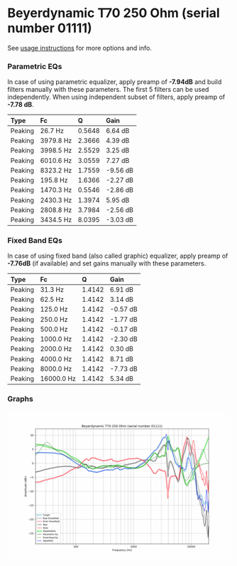 # Beyerdynamic T70 250 Ohm (serial number 01111)
See [usage instructions](https://github.com/jaakkopasanen/AutoEq#usage) for more options and info.

### Parametric EQs
In case of using parametric equalizer, apply preamp of **-7.94dB** and build filters manually
with these parameters. The first 5 filters can be used independently.
When using independent subset of filters, apply preamp of **-7.78 dB**.

| Type    | Fc        |      Q | Gain     |
|:--------|:----------|:-------|:---------|
| Peaking | 26.7 Hz   | 0.5648 | 6.64 dB  |
| Peaking | 3979.8 Hz | 2.3666 | 4.39 dB  |
| Peaking | 3998.5 Hz | 2.5529 | 3.25 dB  |
| Peaking | 6010.6 Hz | 3.0559 | 7.27 dB  |
| Peaking | 8323.2 Hz | 1.7559 | -9.56 dB |
| Peaking | 195.8 Hz  | 1.6366 | -2.27 dB |
| Peaking | 1470.3 Hz | 0.5546 | -2.86 dB |
| Peaking | 2430.3 Hz | 1.3974 | 5.95 dB  |
| Peaking | 2808.8 Hz | 3.7984 | -2.56 dB |
| Peaking | 3434.5 Hz | 8.0395 | -3.03 dB |

### Fixed Band EQs
In case of using fixed band (also called graphic) equalizer, apply preamp of **-7.76dB**
(if available) and set gains manually with these parameters.

| Type    | Fc         |      Q | Gain     |
|:--------|:-----------|:-------|:---------|
| Peaking | 31.3 Hz    | 1.4142 | 6.91 dB  |
| Peaking | 62.5 Hz    | 1.4142 | 3.14 dB  |
| Peaking | 125.0 Hz   | 1.4142 | -0.57 dB |
| Peaking | 250.0 Hz   | 1.4142 | -1.77 dB |
| Peaking | 500.0 Hz   | 1.4142 | -0.17 dB |
| Peaking | 1000.0 Hz  | 1.4142 | -2.30 dB |
| Peaking | 2000.0 Hz  | 1.4142 | 0.30 dB  |
| Peaking | 4000.0 Hz  | 1.4142 | 8.71 dB  |
| Peaking | 8000.0 Hz  | 1.4142 | -7.73 dB |
| Peaking | 16000.0 Hz | 1.4142 | 5.34 dB  |

### Graphs
![](./Beyerdynamic%20T70%20250%20Ohm%20(serial%20number%2001111).png)
